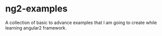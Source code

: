 # ng2-examples
A collection of basic to advance examples that I am going to create while learning angular2 framework.
